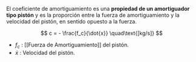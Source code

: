 
El coeficiente de amortiguamiento es una **propiedad de un amortiguador tipo pistón** y es la proporción entre la fuerza de amortiguamiento y la velocidad del pistón, en sentido opuesto a la fuerza.

$$
	c = - \frac{f_c}{\dot{x}} \quad\text{[kg/s]}
$$
- $f_c$ : [[Fuerza de Amortiguamiento]] del pistón.
- $\dot{x}$ : Velocidad del pistón.

